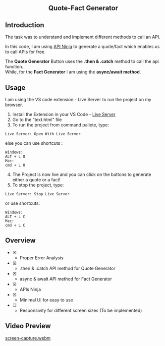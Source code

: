 <h2 align="center">
Quote-Fact Generator

## Introduction
</h2>
<p>
The task was to understand and implement different methods to call an API.
</p>

 In this code, I am using [API Ninja](https://api-ninjas.com/) to generate a quote/fact which enables us to call APIs for free. 
<p>
   The <strong>Quote Generator</strong> Button uses the <strong>.then & .catch</strong> method to call the api function.
  <br> While, for the <strong>Fact Generator</strong> I am using the <strong> async/await method</strong>.
</p>

## Usage
I am using the VS code extension - Live Server to run the project on my browser.
1. Install the Extension in your VS Code - [Live Server](https://marketplace.visualstudio.com/items?itemName=ritwickdey.LiveServer)
2. Go to the "text.html" file
3. To run the project from command pallete, type:
 ```
Live Server: Open With Live Server
 ```
   else you can use shortcuts : 
   ```
Windows:
   ALT + L O
Mac:
   cmd + L O
```
4. The Project is now live and you can click on the buttons to generate either a quote or a fact!
5. To stop the project, type: 
 ```
Live Server: Stop Live Server
 ```

or use shortcuts: 
   ```
Windows:
   ALT + L C
Mac:
   cmd + L C
```


## Overview
- [x] - Proper Error Analysis
- [x] - .then & .catch API method for Quote Generator
- [x] - async & await API method for Fact Generator
- [x] - APIs Ninja
- [x] - Minimal UI for easy to use
- [ ] - Responsivity for different screen sizes (To be implemented)
      
## Video Preview
[screen-capture.webm](https://github.com/Ritwikgotbugs/Quote-Fact-Generator/assets/101137482/a7a7124a-c85c-4af3-a87d-95c8e0fb4869)



